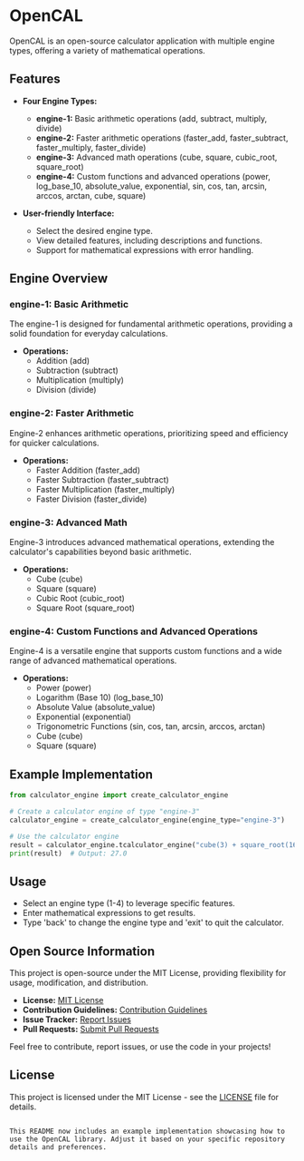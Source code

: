 # OpenCAL

OpenCAL is an open-source calculator application with multiple engine types, offering a variety of mathematical operations.

## Features

- **Four Engine Types:**
  - **engine-1:** Basic arithmetic operations (add, subtract, multiply, divide)
  - **engine-2:** Faster arithmetic operations (faster_add, faster_subtract, faster_multiply, faster_divide)
  - **engine-3:** Advanced math operations (cube, square, cubic_root, square_root)
  - **engine-4:** Custom functions and advanced operations (power, log_base_10, absolute_value, exponential, sin, cos, tan, arcsin, arccos, arctan, cube, square)

- **User-friendly Interface:**
  - Select the desired engine type.
  - View detailed features, including descriptions and functions.
  - Support for mathematical expressions with error handling.

## Engine Overview

### engine-1: Basic Arithmetic

The engine-1 is designed for fundamental arithmetic operations, providing a solid foundation for everyday calculations.

- **Operations:**
  - Addition (add)
  - Subtraction (subtract)
  - Multiplication (multiply)
  - Division (divide)

### engine-2: Faster Arithmetic

Engine-2 enhances arithmetic operations, prioritizing speed and efficiency for quicker calculations.

- **Operations:**
  - Faster Addition (faster_add)
  - Faster Subtraction (faster_subtract)
  - Faster Multiplication (faster_multiply)
  - Faster Division (faster_divide)

### engine-3: Advanced Math

Engine-3 introduces advanced mathematical operations, extending the calculator's capabilities beyond basic arithmetic.

- **Operations:**
  - Cube (cube)
  - Square (square)
  - Cubic Root (cubic_root)
  - Square Root (square_root)

### engine-4: Custom Functions and Advanced Operations

Engine-4 is a versatile engine that supports custom functions and a wide range of advanced mathematical operations.

- **Operations:**
  - Power (power)
  - Logarithm (Base 10) (log_base_10)
  - Absolute Value (absolute_value)
  - Exponential (exponential)
  - Trigonometric Functions (sin, cos, tan, arcsin, arccos, arctan)
  - Cube (cube)
  - Square (square)


## Example Implementation

```python
from calculator_engine import create_calculator_engine

# Create a calculator engine of type "engine-3"
calculator_engine = create_calculator_engine(engine_type="engine-3")

# Use the calculator engine
result = calculator_engine.tcalculator_engine("cube(3) + square_root(16)")
print(result)  # Output: 27.0
```

## Usage

- Select an engine type (1-4) to leverage specific features.
- Enter mathematical expressions to get results.
- Type 'back' to change the engine type and 'exit' to quit the calculator.

## Open Source Information

This project is open-source under the MIT License, providing flexibility for usage, modification, and distribution.

- **License:** [MIT License](LICENSE)
- **Contribution Guidelines:** [Contribution Guidelines](CONTRIBUTING.md)
- **Issue Tracker:** [Report Issues](https://github.com/TiyoNotFound/OpenCAL/issues)
- **Pull Requests:** [Submit Pull Requests](https://github.com/TiyoNotFound/OpenCAL/pulls)

Feel free to contribute, report issues, or use the code in your projects!

## License

This project is licensed under the MIT License - see the [LICENSE](LICENSE) file for details.
```

This README now includes an example implementation showcasing how to use the OpenCAL library. Adjust it based on your specific repository details and preferences.
